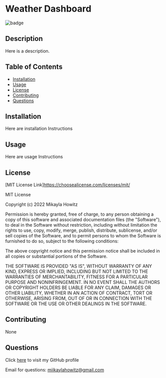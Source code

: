 
  
  # Weather Dashboard
  ![badge](https://img.shields.io/badge/MIT-License-Green)
  
  ## Description

  Here is a description.

  ## Table of Contents

  * [Installation](#installation)
  * [Usage](#usage)
  * [License](#license)
  * [Contributing](#contributing)
  * [Questions](#questions)
  
  
  ## Installation

  Here are installation Instructions
  
  ## Usage

  Here are usage Instructions
  
  ## License 

  [MIT License Link]https://choosealicense.com/licenses/mit/
  
  MIT License

Copyright (c) 2022 Mikayla Howitz

Permission is hereby granted, free of charge, to any person obtaining a copy of this software and associated documentation files (the "Software"), to deal in the Software without restriction, including without limitation the rights to use, copy, modify, merge, publish, distribute, sublicense, and/or sell copies of the Software, and to permit persons to whom the Software is furnished to do so, subject to the following conditions:

The above copyright notice and this permission notice shall be included in all copies or substantial portions of the Software.

THE SOFTWARE IS PROVIDED "AS IS", WITHOUT WARRANTY OF ANY KIND, EXPRESS OR IMPLIED, INCLUDING BUT NOT LIMITED TO THE WARRANTIES OF MERCHANTABILITY, FITNESS FOR A PARTICULAR PURPOSE AND NONINFRINGEMENT. IN NO EVENT SHALL THE AUTHORS OR COPYRIGHT HOLDERS BE LIABLE FOR ANY CLAIM, DAMAGES OR OTHER LIABILITY, WHETHER IN AN ACTION OF CONTRACT, TORT OR OTHERWISE, ARISING FROM, OUT OF OR IN CONNECTION WITH THE SOFTWARE OR THE USE OR OTHER DEALINGS IN THE SOFTWARE.

  ## Contributing

  None
  
  ## Questions

  Click [here](https://github.com/mhowitz) to visit my GitHub profile

  Email for questions: miikaylahowitz@gmail.com

